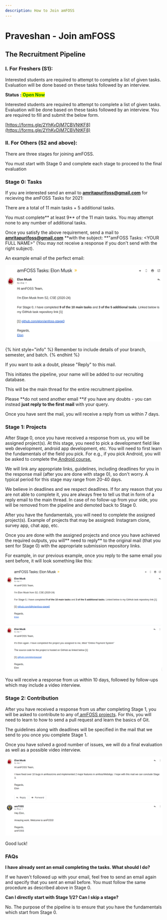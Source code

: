 ```yaml
---
description: How to Join amFOSS
---
```


# Praveshan - Join amFOSS

## The Recruitment Pipeline

### I. For Freshers (S1):

Interested students are required to attempt to complete a list of given tasks. Evaluation will be done based on these tasks followed by an interview.

**Status :**<mark style="color:green;"> **Open Now**</mark>

Interested students are required to attempt to complete a list of given tasks. Evaluation will be done based on these tasks followed by an interview. 
You are required to fill and submit the below form.

[https://forms.gle/2YhKvDjM7CBVNtKF8](https://forms.gle/2YhKvDjM7CBVNtKF8)

<!-- **We are no longer accepting applications for tasks submission. Please reach out to us at** [**amritapurifoss@gmail.com**](mailto:amritapurifoss@gmail.com)**,  if you have anything to say**. -->

<!-- **Flow For Registered Students:**

* The deadline for completing the tasks is 20 November.
* After the task submission, the work of each student will be evaluated and students would be called for an interview. 
* Based on the tasks and interview performance we will be selecting students to join amFOSS. -->

### II. For Others (S2 and above):

There are three stages for joining amFOSS. 

You must start with Stage 0 and complete each stage to proceed to the final evaluation

### Stage 0: Tasks

If you are interested send an email to [**amritapurifoss@gmail.com**](mailto:amritapurifoss@gmail.com) for recieving the amFOSS Tasks for 2021: 

There are a total of 11 main tasks + 5 additional tasks. 

You must complete** at least 9** of the 11 main tasks. You may attempt none to any number of additional tasks.

Once you satisfy the above requirement, send a mail to [**amritapurifoss@gmail.com**](mailto:amritapurifoss@gmail.com) **with the subject: **"amFOSS Tasks: \<YOUR FULL NAME>" (You may not receive a response if you don't send with the right subject). 

An example email of the perfect email:

![](<.gitbook/assets/image (16).png>)

{% hint style="info" %}
Remember to include details of your branch, semester, and batch. 
{% endhint %}

If you want to ask a doubt, please "Reply" to this mail. 

This initiates the pipeline, your name will be added to our recruiting database. 

This will be the main thread for the entire recruitment pipeline. 

Please **do not send another email **if you have any doubts - you can instead **just reply to the first mail** with your query.

Once you have sent the mail, you will receive a reply from us within 7 days.



### Stage 1: Projects

After Stage 0, once you have received a response from us, you will be assigned project(s). At this stage, you need to pick a development field like web development, android app development, etc. You will need to first learn the fundamentals of the field you pick. For e.g., if you pick Android, you will be asked to complete the[ Android course. ](https://www.udacity.com/course/new-android-fundamentals--ud851)

We will link any appropriate links, guidelines, including deadlines for you in the response mail (after you are done with stage 0), so don't worry. A typical period for this stage may range from 20-40 days. 

We believe in deadlines and we respect deadlines. If for any reason that you are not able to complete it, you are always free to tell us that in form of a reply email to the main thread. In case of no follow-up from your side, you will be removed from the pipeline and demoted back to Stage 0. 

After you have the fundamentals, you will need to complete the assigned project(s). Example of projects that may be assigned: Instagram clone, survey app, chat app, etc. 

Once you are done with the assigned projects and once you have achieved the required outputs, you will** need to reply** to the original mail (that you sent for Stage 0) with the appropriate submission repository links. 

For example, in our previous example, once you reply to the same email you sent before, it will look something like this:

![](<.gitbook/assets/image (12).png>)

You will receive a response from us within 10 days, followed by follow-ups which may include a video interview.



### Stage 2: Contribution

After you have received a response from us after completing Stage 1, you will be asked to contribute to any of[ amFOSS projects](https://gitlab.com/amfoss/). For this, you will need to learn to how to send a pull request and learn the basics of Git. 

The guidelines along with deadlines will be specified in the mail that we send to you once you complete Stage 1.

Once you have solved a good number of issues, we will do a final evaluation as well as a possible video interview. 

![Elon joins amFOSS](<.gitbook/assets/image (19).png>)



Good luck!

### FAQs

**I have already sent an email completing the tasks. What should I do?**

If we haven't followed up with your email, feel free to send an email again and specify that you sent an email before. You must follow the same procedure as described above in Stage 0.

**Can I directly start with Stage 1/2? Can I skip a stage?**

No. The purpose of the pipeline is to ensure that you have the fundamentals which start from Stage 0.
